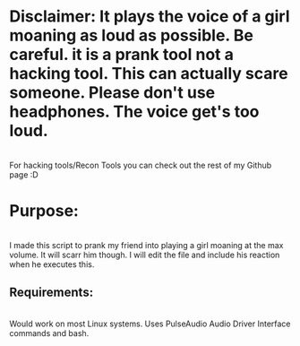 <h1>Disclaimer: It plays the voice of a girl moaning as loud as possible. Be careful. it is a prank tool not a hacking tool. This can actually scare someone.
Please don't use headphones. The voice get's too loud.</h1>
<br>
For hacking tools/Recon Tools you can check out the rest of my Github page :D

<h1>Purpose:</h1><br>
I made this script to prank my friend into playing a girl moaning at the max volume. It will scarr him though. I will edit the file and include his reaction
when he executes this.

<h2>Requirements:</h2>
<br>
Would work on most Linux systems. Uses PulseAudio Audio Driver Interface commands and bash.

